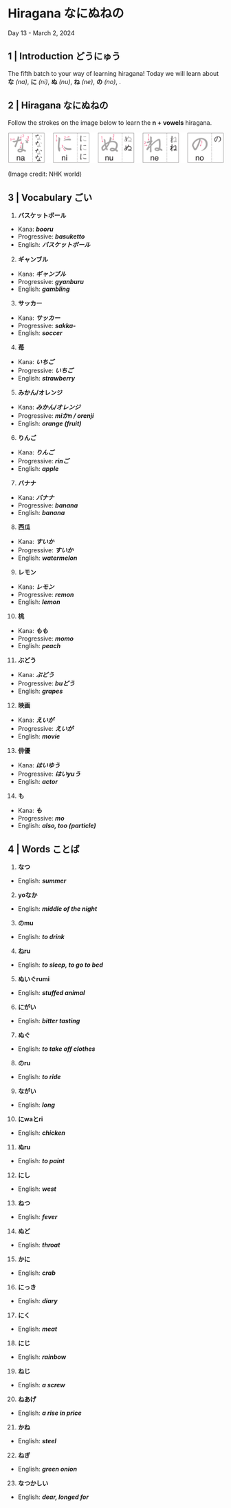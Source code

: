 # Hiragana なにぬねの

Day 13 - March 2, 2024

## 1 | Introduction どうにゅう

The fifth batch to your way of learning hiragana! Today we will learn about **な** _(na)_, **に** _(ni)_, **ぬ** _(nu)_, **ね** _(ne)_, **の** _(no)_, .

## 2 | Hiragana なにぬねの

Follow the strokes on the image below to learn the **n + vowels** hiragana.

![Strokes ordering of the hiragana NA, NI, NU, NE, and NO](images/hiragana-naninuneno-strokes.png)

(Image credit: NHK world)

## 3 | Vocabulary ごい

1. **バスケットボール**

- Kana: _**booru**_
- Progressive: _**basuketto**_
- English: _**バスケットボール**_

2. **ギャンブル**

- Kana: _**ギャンブル**_
- Progressive: _**gyanburu**_
- English: _**gambling**_

3. **サッカー**

- Kana: _**サッカー**_
- Progressive: _**sakka-**_
- English: _**soccer**_

4. **苺**

- Kana: _**いちご**_
- Progressive: _**いちご**_
- English: _**strawberry**_

5. **みかん/オレンジ**

- Kana: _**みかん/オレンジ**_
- Progressive: _**miかn / orenji**_
- English: _**orange (fruit)**_

6. **りんご**

- Kana: _**りんご**_
- Progressive: _**rinご**_
- English: _**apple**_

7. **バナナ**

- Kana: _**バナナ**_
- Progressive: _**banana**_
- English: _**banana**_

8. **西瓜**

- Kana: _**すいか**_
- Progressive: _**すいか**_
- English: _**watermelon**_

9. **レモン**

- Kana: _**レモン**_
- Progressive: _**remon**_
- English: _**lemon**_

10. **桃**

- Kana: _**もも**_
- Progressive: _**momo**_
- English: _**peach**_

11. **ぶどう**

- Kana: _**ぶどう**_
- Progressive: _**buどう**_
- English: _**grapes**_

12. **映画**

- Kana: _**えいが**_
- Progressive: _**えいが**_
- English: _**movie**_

13. **俳優**

- Kana: _**はいゆう**_
- Progressive: _**はいyuう**_
- English: _**actor**_

14. **も**

- Kana: _**も**_
- Progressive: _**mo**_
- English: _**also, too (particle)**_

## 4 | Words ことば

1. **なつ**

- English: _**summer**_

2. **yoなか**

- English: _**middle of the night**_

3. **のmu**

- English: _**to drink**_

4. **ねru**

- English: _**to sleep, to go to bed**_

5. **ぬいぐrumi**

- English: _**stuffed animal**_

6. **にがい**

- English: _**bitter tasting**_

7. **ぬぐ**

- English: _**to take off clothes**_

8. **のru**

- English: _**to ride**_

9. **ながい**

- English: _**long**_

10. **にwaとri**

- English: _**chicken**_

11. **ぬru**

- English: _**to paint**_

12. **にし**

- English: _**west**_

13. **ねつ**

- English: _**fever**_

14. **ぬど**

- English: _**throat**_

15. **かに**

- English: _**crab**_

16. **にっき**

- English: _**diary**_

17. **にく**

- English: _**meat**_

18. **にじ**

- English: _**rainbow**_

19. **ねじ**

- English: _**a screw**_

20. **ねあげ**

- English: _**a rise in price**_

21. **かね**

- English: _**steel**_

22. **ねぎ**

- English: _**green onion**_

23. **なつかしい**

- English: _**dear, longed for**_
